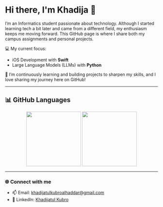# Hi there, I'm Khadija 👋

I’m an Informatics student passionate about technology. Although I started learning tech a bit later and came from a different field, my enthusiasm keeps me moving forward. This GitHub page is where I share both my campus assignments and personal projects.

💻 My current focus:
- iOS Development with **Swift**
- Large Language Models (LLMs) with **Python**

🌱 I’m continuously learning and building projects to sharpen my skills, and I love sharing my journey here on GitHub!

---

## 📊 GitHub Languages
<p align="center">
  <img height="180em" src="https://github-readme-stats.vercel.app/api/top-langs/?username=khadijakubr&layout=compact&theme=radical" />
  <img height="180em" src="https://camo.githubusercontent.com/7ad6807a0f9217c2207e54cb17275d4ec3667fc03abb397a38a47bce2bd88ec6/68747470733a2f2f692e67697068792e636f6d2f5254684e30684f5332474f344d2e676966" />
</p>

---

### 🌐 Connect with me
- 📫 Email: khadijatulkubroalhaddar@gmail.com 
- 💼 LinkedIn: [Khadijatul Kubro](www.linkedin.com/in/khadijakubr)  
